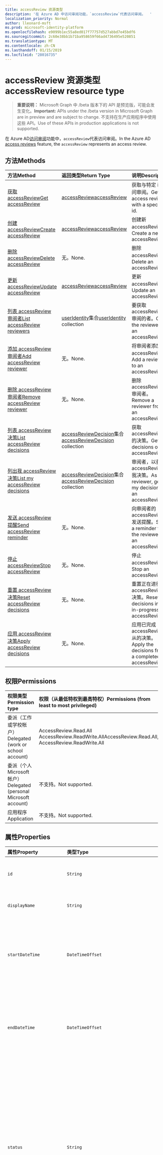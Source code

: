 ```yaml
---
title: accessReview 资源类型
description: '在 Azure AD 中访问审阅功能，`accessReview`代表访问审阅。  '
localization_priority: Normal
author: lleonard-msft
ms.prod: microsoft-identity-platform
ms.openlocfilehash: e9099b1ec55a8ed017f77757d527abbd7e45bdf6
ms.sourcegitcommit: 2c60e38bb1b71ba958659f66ad4736495e520851
ms.translationtype: MT
ms.contentlocale: zh-CN
ms.lasthandoff: 01/15/2019
ms.locfileid: "28016735"
---
```

# <a name="accessreview-resource-type"></a><span data-ttu-id="e4c9a-103">accessReview 资源类型</span><span class="sxs-lookup"><span data-stu-id="e4c9a-103">accessReview resource type</span></span>

> <span data-ttu-id="e4c9a-104">**重要说明：** Microsoft Graph 中 /beta 版本下的 API 是预览版，可能会发生变化。</span><span class="sxs-lookup"><span data-stu-id="e4c9a-104">**Important:** APIs under the /beta version in Microsoft Graph are in preview and are subject to change.</span></span> <span data-ttu-id="e4c9a-105">不支持在生产应用程序中使用这些 API。</span><span class="sxs-lookup"><span data-stu-id="e4c9a-105">Use of these APIs in production applications is not supported.</span></span>

<span data-ttu-id="e4c9a-106">在 Azure AD[访问审阅](accessreviews-root.md)功能中，`accessReview`代表访问审阅。</span><span class="sxs-lookup"><span data-stu-id="e4c9a-106">In the Azure AD [access reviews](accessreviews-root.md) feature, the `accessReview` represents an access review.</span></span>  


## <a name="methods"></a><span data-ttu-id="e4c9a-107">方法</span><span class="sxs-lookup"><span data-stu-id="e4c9a-107">Methods</span></span>

| <span data-ttu-id="e4c9a-108">方法</span><span class="sxs-lookup"><span data-stu-id="e4c9a-108">Method</span></span>           | <span data-ttu-id="e4c9a-109">返回类型</span><span class="sxs-lookup"><span data-stu-id="e4c9a-109">Return Type</span></span>    |<span data-ttu-id="e4c9a-110">说明</span><span class="sxs-lookup"><span data-stu-id="e4c9a-110">Description</span></span>|
|:---------------|:--------|:----------|
|[<span data-ttu-id="e4c9a-111">获取 accessReview</span><span class="sxs-lookup"><span data-stu-id="e4c9a-111">Get accessReview</span></span>](../api/accessreview-get.md) |   [<span data-ttu-id="e4c9a-112">accessReview</span><span class="sxs-lookup"><span data-stu-id="e4c9a-112">accessReview</span></span>](accessreview.md) |   <span data-ttu-id="e4c9a-113">获取与特定 id 访问审阅。</span><span class="sxs-lookup"><span data-stu-id="e4c9a-113">Get an access review with a specific id.</span></span> |
|[<span data-ttu-id="e4c9a-114">创建 accessReview</span><span class="sxs-lookup"><span data-stu-id="e4c9a-114">Create accessReview</span></span>](../api/accessreview-create.md) | [<span data-ttu-id="e4c9a-115">accessReview</span><span class="sxs-lookup"><span data-stu-id="e4c9a-115">accessReview</span></span>](accessreview.md) |   <span data-ttu-id="e4c9a-116">创建新 accessReview。</span><span class="sxs-lookup"><span data-stu-id="e4c9a-116">Create a new accessReview.</span></span> |
|[<span data-ttu-id="e4c9a-117">删除 accessReview</span><span class="sxs-lookup"><span data-stu-id="e4c9a-117">Delete accessReview</span></span>](../api/accessreview-delete.md) | <span data-ttu-id="e4c9a-118">无。</span><span class="sxs-lookup"><span data-stu-id="e4c9a-118">None.</span></span>   | <span data-ttu-id="e4c9a-119">删除 accessReview。</span><span class="sxs-lookup"><span data-stu-id="e4c9a-119">Delete an accessReview.</span></span> |
|[<span data-ttu-id="e4c9a-120">更新 accessReview</span><span class="sxs-lookup"><span data-stu-id="e4c9a-120">Update accessReview</span></span>](../api/accessreview-update.md) | [<span data-ttu-id="e4c9a-121">accessReview</span><span class="sxs-lookup"><span data-stu-id="e4c9a-121">accessReview</span></span>](accessreview.md) | <span data-ttu-id="e4c9a-122">更新 accessReview。</span><span class="sxs-lookup"><span data-stu-id="e4c9a-122">Update an accessReview.</span></span> |
|[<span data-ttu-id="e4c9a-123">列表 accessReview 审阅者</span><span class="sxs-lookup"><span data-stu-id="e4c9a-123">List accessReview reviewers</span></span>](../api/accessreview-listreviewers.md) |      <span data-ttu-id="e4c9a-124">[userIdentity](useridentity.md)集合</span><span class="sxs-lookup"><span data-stu-id="e4c9a-124">[userIdentity](useridentity.md) collection</span></span>| <span data-ttu-id="e4c9a-125">要获取 accessReview 审阅的者。</span><span class="sxs-lookup"><span data-stu-id="e4c9a-125">Get the reviewers of an accessReview.</span></span> |
|[<span data-ttu-id="e4c9a-126">添加 accessReview 审阅者</span><span class="sxs-lookup"><span data-stu-id="e4c9a-126">Add accessReview reviewer</span></span>](../api/accessreview-addreviewer.md) |      <span data-ttu-id="e4c9a-127">无。</span><span class="sxs-lookup"><span data-stu-id="e4c9a-127">None.</span></span>   |   <span data-ttu-id="e4c9a-128">将审阅者添加到 accessReview。</span><span class="sxs-lookup"><span data-stu-id="e4c9a-128">Add a reviewer to an accessReview.</span></span> |
|[<span data-ttu-id="e4c9a-129">删除 accessReview 审阅者</span><span class="sxs-lookup"><span data-stu-id="e4c9a-129">Remove accessReview reviewer</span></span>](../api/accessreview-removereviewer.md) | <span data-ttu-id="e4c9a-130">无。</span><span class="sxs-lookup"><span data-stu-id="e4c9a-130">None.</span></span>  |   <span data-ttu-id="e4c9a-131">删除 accessReview 审阅者。</span><span class="sxs-lookup"><span data-stu-id="e4c9a-131">Remove a reviewer from an accessReview.</span></span> |
|[<span data-ttu-id="e4c9a-132">列表 accessReview 决策</span><span class="sxs-lookup"><span data-stu-id="e4c9a-132">List accessReview decisions</span></span>](../api/accessreview-listdecisions.md) |      <span data-ttu-id="e4c9a-133">[accessReviewDecision](accessreviewdecision.md)集合</span><span class="sxs-lookup"><span data-stu-id="e4c9a-133">[accessReviewDecision](accessreviewdecision.md) collection</span></span>| <span data-ttu-id="e4c9a-134">获取 accessReview 的决策。</span><span class="sxs-lookup"><span data-stu-id="e4c9a-134">Get the decisions of an accessReview.</span></span>|
|[<span data-ttu-id="e4c9a-135">列出我 accessReview 决策</span><span class="sxs-lookup"><span data-stu-id="e4c9a-135">List my accessReview decisions</span></span>](../api/accessreview-listmydecisions.md) |     <span data-ttu-id="e4c9a-136">[accessReviewDecision](accessreviewdecision.md)集合</span><span class="sxs-lookup"><span data-stu-id="e4c9a-136">[accessReviewDecision](accessreviewdecision.md) collection</span></span>| <span data-ttu-id="e4c9a-137">审阅者，以获取 accessReview 我决策。</span><span class="sxs-lookup"><span data-stu-id="e4c9a-137">As a reviewer, get my decisions of an accessReview.</span></span>|
|[<span data-ttu-id="e4c9a-138">发送 accessReview 提醒</span><span class="sxs-lookup"><span data-stu-id="e4c9a-138">Send accessReview reminder</span></span>](../api/accessreview-sendreminder.md) |        <span data-ttu-id="e4c9a-139">无。</span><span class="sxs-lookup"><span data-stu-id="e4c9a-139">None.</span></span>   |   <span data-ttu-id="e4c9a-140">向审阅者的 accessReview 发送提醒。</span><span class="sxs-lookup"><span data-stu-id="e4c9a-140">Send a reminder to the reviewers of an accessReview.</span></span> |
|[<span data-ttu-id="e4c9a-141">停止 accessReview</span><span class="sxs-lookup"><span data-stu-id="e4c9a-141">Stop accessReview</span></span>](../api/accessreview-stop.md) |     <span data-ttu-id="e4c9a-142">无。</span><span class="sxs-lookup"><span data-stu-id="e4c9a-142">None.</span></span>   |   <span data-ttu-id="e4c9a-143">停止 accessReview。</span><span class="sxs-lookup"><span data-stu-id="e4c9a-143">Stop an accessReview.</span></span> |
|[<span data-ttu-id="e4c9a-144">重置 accessReview 决策</span><span class="sxs-lookup"><span data-stu-id="e4c9a-144">Reset accessReview decisions</span></span>](../api/accessreview-reset.md) |     <span data-ttu-id="e4c9a-145">无。</span><span class="sxs-lookup"><span data-stu-id="e4c9a-145">None.</span></span>   |   <span data-ttu-id="e4c9a-146">重置正在进行 accessReview 决策。</span><span class="sxs-lookup"><span data-stu-id="e4c9a-146">Reset the decisions in an in-progress accessReview.</span></span>|
|[<span data-ttu-id="e4c9a-147">应用 accessReview 决策</span><span class="sxs-lookup"><span data-stu-id="e4c9a-147">Apply accessReview decisions</span></span>](../api/accessreview-apply.md) |     <span data-ttu-id="e4c9a-148">无。</span><span class="sxs-lookup"><span data-stu-id="e4c9a-148">None.</span></span>   |   <span data-ttu-id="e4c9a-149">应用已完成 accessReview 从的决策。</span><span class="sxs-lookup"><span data-stu-id="e4c9a-149">Apply the decisions from a completed accessReview.</span></span>|

## <a name="permissions"></a><span data-ttu-id="e4c9a-150">权限</span><span class="sxs-lookup"><span data-stu-id="e4c9a-150">Permissions</span></span>

|<span data-ttu-id="e4c9a-151">权限类型</span><span class="sxs-lookup"><span data-stu-id="e4c9a-151">Permission type</span></span>                        | <span data-ttu-id="e4c9a-152">权限（从最低特权到最高特权）</span><span class="sxs-lookup"><span data-stu-id="e4c9a-152">Permissions (from least to most privileged)</span></span>              |
|:--------------------------------------|:---------------------------------------------------------|
|<span data-ttu-id="e4c9a-153">委派（工作或学校帐户）</span><span class="sxs-lookup"><span data-stu-id="e4c9a-153">Delegated (work or school account)</span></span>     | <span data-ttu-id="e4c9a-154">AccessReview.Read.All AccessReview.ReadWrite.All</span><span class="sxs-lookup"><span data-stu-id="e4c9a-154">AccessReview.Read.All, AccessReview.ReadWrite.All</span></span> |
|<span data-ttu-id="e4c9a-155">委派（个人 Microsoft 帐户）</span><span class="sxs-lookup"><span data-stu-id="e4c9a-155">Delegated (personal Microsoft account)</span></span> | <span data-ttu-id="e4c9a-156">不支持。</span><span class="sxs-lookup"><span data-stu-id="e4c9a-156">Not supported.</span></span> |
|<span data-ttu-id="e4c9a-157">应用程序</span><span class="sxs-lookup"><span data-stu-id="e4c9a-157">Application</span></span>                            | <span data-ttu-id="e4c9a-158">不支持。</span><span class="sxs-lookup"><span data-stu-id="e4c9a-158">Not supported.</span></span> |


## <a name="properties"></a><span data-ttu-id="e4c9a-159">属性</span><span class="sxs-lookup"><span data-stu-id="e4c9a-159">Properties</span></span>
| <span data-ttu-id="e4c9a-160">属性</span><span class="sxs-lookup"><span data-stu-id="e4c9a-160">Property</span></span>     | <span data-ttu-id="e4c9a-161">类型</span><span class="sxs-lookup"><span data-stu-id="e4c9a-161">Type</span></span>   |<span data-ttu-id="e4c9a-162">说明</span><span class="sxs-lookup"><span data-stu-id="e4c9a-162">Description</span></span>|
|:---------------|:--------|:----------|
| `id`                      |`String`                                                        | <span data-ttu-id="e4c9a-163">功能分配的唯一标识符访问审阅。</span><span class="sxs-lookup"><span data-stu-id="e4c9a-163">The feature-assigned unique identifier of an access review.</span></span> |
| `displayName`             |`String`                                                        | <span data-ttu-id="e4c9a-164">访问审阅名称。</span><span class="sxs-lookup"><span data-stu-id="e4c9a-164">The access review name.</span></span> <span data-ttu-id="e4c9a-165">所需在创建。</span><span class="sxs-lookup"><span data-stu-id="e4c9a-165">Required on create.</span></span> |
| `startDateTime`           |`DateTimeOffset`                                                | <span data-ttu-id="e4c9a-166">审阅安排在启动时 DateTime。</span><span class="sxs-lookup"><span data-stu-id="e4c9a-166">The DateTime when the review is scheduled to be start.</span></span>  <span data-ttu-id="e4c9a-167">这可能是在将来的日期。</span><span class="sxs-lookup"><span data-stu-id="e4c9a-167">This could be a date in the future.</span></span>  <span data-ttu-id="e4c9a-168">所需在创建。</span><span class="sxs-lookup"><span data-stu-id="e4c9a-168">Required on create.</span></span> |
| `endDateTime`             |`DateTimeOffset`                                                | <span data-ttu-id="e4c9a-169">审阅安排结束时 DateTime。</span><span class="sxs-lookup"><span data-stu-id="e4c9a-169">The DateTime when the review is scheduled to end.</span></span> <span data-ttu-id="e4c9a-170">这必须是至少一个日期晚于开始日期。</span><span class="sxs-lookup"><span data-stu-id="e4c9a-170">This must be at least one day later than the start date.</span></span>  <span data-ttu-id="e4c9a-171">所需在创建。</span><span class="sxs-lookup"><span data-stu-id="e4c9a-171">Required on create.</span></span> |
| `status`                  |`String`                                                        | <span data-ttu-id="e4c9a-172">此只读字段指定 accessReview 的状态。</span><span class="sxs-lookup"><span data-stu-id="e4c9a-172">This read-only field specifies the status of an accessReview.</span></span> <span data-ttu-id="e4c9a-173">典型的状态包括`Initializing`， `NotStarted`， `Starting`，`InProgress`， `Completing`， `Completed`， `AutoReviewing`，和`AutoReviewed`。</span><span class="sxs-lookup"><span data-stu-id="e4c9a-173">The typical states include `Initializing`, `NotStarted`, `Starting`,`InProgress`, `Completing`, `Completed`, `AutoReviewing`, and `AutoReviewed`.</span></span> |
| `description`             |`String`                                                        | <span data-ttu-id="e4c9a-174">访问审阅创建者提供，向审阅者显示说明。</span><span class="sxs-lookup"><span data-stu-id="e4c9a-174">The description provided by the access review creator, to show to the reviewers.</span></span> |
| `businessFlowTemplateId`  |`String`                                                        | <span data-ttu-id="e4c9a-175">业务流程模板标识符。</span><span class="sxs-lookup"><span data-stu-id="e4c9a-175">The business flow template identifier.</span></span> <span data-ttu-id="e4c9a-176">所需在创建。</span><span class="sxs-lookup"><span data-stu-id="e4c9a-176">Required on create.</span></span> |
| `reviewerType`            |`String`                                                        | <span data-ttu-id="e4c9a-177">对目标对象，之一的审阅者的关系类型`self`，`delegated`或`entityOwners`。</span><span class="sxs-lookup"><span data-stu-id="e4c9a-177">The relationship type of reviewer to the target object, one of `self`, `delegated` or `entityOwners`.</span></span> <span data-ttu-id="e4c9a-178">所需在创建。</span><span class="sxs-lookup"><span data-stu-id="e4c9a-178">Required on create.</span></span> | 
| `createdBy`               |[<span data-ttu-id="e4c9a-179">userIdentity</span><span class="sxs-lookup"><span data-stu-id="e4c9a-179">userIdentity</span></span>](useridentity.md)                                 | <span data-ttu-id="e4c9a-180">创建此审查的用户。</span><span class="sxs-lookup"><span data-stu-id="e4c9a-180">The user who created this review.</span></span> |
| `reviewedEntity`          |`microsoft.graph.identity`                                      | <span data-ttu-id="e4c9a-181">为其 access 会检查该对象查看的访问权限分配。</span><span class="sxs-lookup"><span data-stu-id="e4c9a-181">The object for which the access reviews is reviewing the access rights assignments.</span></span> <span data-ttu-id="e4c9a-182">这可以在组中，用户组的成员身份的审阅或应用程序的用户迁移到应用程序的工作分配回顾。</span><span class="sxs-lookup"><span data-stu-id="e4c9a-182">This can be the group for the review of memberships of users in a group, or the app for a review of assignments of users to an application.</span></span> <span data-ttu-id="e4c9a-183">所需在创建。</span><span class="sxs-lookup"><span data-stu-id="e4c9a-183">Required on create.</span></span> | 
| `settings`                |`microsoft.graph.accessReviewSettings`             | <span data-ttu-id="e4c9a-184">AccessReview 的设置，，请参阅下面的类型定义。</span><span class="sxs-lookup"><span data-stu-id="e4c9a-184">The settings of an accessReview, see type definition below.</span></span> |



## <a name="relationships"></a><span data-ttu-id="e4c9a-185">Relationships</span><span class="sxs-lookup"><span data-stu-id="e4c9a-185">Relationships</span></span>




| <span data-ttu-id="e4c9a-186">关系</span><span class="sxs-lookup"><span data-stu-id="e4c9a-186">Relationship</span></span> | <span data-ttu-id="e4c9a-187">类型</span><span class="sxs-lookup"><span data-stu-id="e4c9a-187">Type</span></span>   |<span data-ttu-id="e4c9a-188">说明</span><span class="sxs-lookup"><span data-stu-id="e4c9a-188">Description</span></span>|
|:---------------|:--------|:----------|
| `reviewers`               |<span data-ttu-id="e4c9a-189">[userIdentity](useridentity.md)集合</span><span class="sxs-lookup"><span data-stu-id="e4c9a-189">[userIdentity](useridentity.md) collection</span></span>                     | <span data-ttu-id="e4c9a-190">访问审阅，如果访问审阅 reviewerType 的类型的审阅者的集合`delegate`。</span><span class="sxs-lookup"><span data-stu-id="e4c9a-190">The collection of reviewers for an access review, if access review reviewerType is of type `delegate`.</span></span> |
| `decisions`               |<span data-ttu-id="e4c9a-191">[accessReviewDecision](accessreviewdecision.md)集合</span><span class="sxs-lookup"><span data-stu-id="e4c9a-191">[accessReviewDecision](accessreviewdecision.md) collection</span></span> | <span data-ttu-id="e4c9a-192">此访问审查的决策的集合。</span><span class="sxs-lookup"><span data-stu-id="e4c9a-192">The collection of decisions for this access review.</span></span> |
| `myDecisions`             |<span data-ttu-id="e4c9a-193">[accessReviewDecision](accessreviewdecision.md)集合</span><span class="sxs-lookup"><span data-stu-id="e4c9a-193">[accessReviewDecision](accessreviewdecision.md) collection</span></span> | <span data-ttu-id="e4c9a-194">呼叫者，呼叫者是否审阅者的决策的集合。</span><span class="sxs-lookup"><span data-stu-id="e4c9a-194">The collection of decisions for the caller, if the caller is a reviewer.</span></span> |
| `instances`               |<span data-ttu-id="e4c9a-195">[accessReview](accessreview.md)集合</span><span class="sxs-lookup"><span data-stu-id="e4c9a-195">[accessReview](accessreview.md) collection</span></span>         | <span data-ttu-id="e4c9a-196">访问评论一实例过去、 存在和未来，如果此对象是定期访问回顾。</span><span class="sxs-lookup"><span data-stu-id="e4c9a-196">The collection of access reviews instances past, present and future, if this object is a recurring access review.</span></span> |

<span data-ttu-id="e4c9a-197">是否在对象上存在这些关系，取决于对象是否是一次性访问回顾、 的一系列定期访问审阅或定期访问回顾的实例。</span><span class="sxs-lookup"><span data-stu-id="e4c9a-197">Whether these relationships are present on an object, depends upon whether the object is a one-time access review, the series of a recurring access review, or an instance of a recurring access review.</span></span>

| <span data-ttu-id="e4c9a-198">应用场景</span><span class="sxs-lookup"><span data-stu-id="e4c9a-198">Scenario</span></span> | <span data-ttu-id="e4c9a-199">有审阅者？</span><span class="sxs-lookup"><span data-stu-id="e4c9a-199">Has reviewers?</span></span> | <span data-ttu-id="e4c9a-200">具有决策和 myDecisions？</span><span class="sxs-lookup"><span data-stu-id="e4c9a-200">Has decisions and myDecisions?</span></span> | <span data-ttu-id="e4c9a-201">具有实例？</span><span class="sxs-lookup"><span data-stu-id="e4c9a-201">Has instances?</span></span> |
|:---------|:---------------|:---------------|:---------------|
|<span data-ttu-id="e4c9a-202">一次性访问审阅</span><span class="sxs-lookup"><span data-stu-id="e4c9a-202">One-time access review</span></span>|<span data-ttu-id="e4c9a-203">是</span><span class="sxs-lookup"><span data-stu-id="e4c9a-203">Yes</span></span> | <span data-ttu-id="e4c9a-204">是，一次启动</span><span class="sxs-lookup"><span data-stu-id="e4c9a-204">Yes, once started</span></span> | <span data-ttu-id="e4c9a-205">否</span><span class="sxs-lookup"><span data-stu-id="e4c9a-205">No</span></span> |
| <span data-ttu-id="e4c9a-206">定期访问审阅</span><span class="sxs-lookup"><span data-stu-id="e4c9a-206">Recurring access review</span></span> | <span data-ttu-id="e4c9a-207">是</span><span class="sxs-lookup"><span data-stu-id="e4c9a-207">Yes</span></span> | <span data-ttu-id="e4c9a-208">否</span><span class="sxs-lookup"><span data-stu-id="e4c9a-208">No</span></span> | <span data-ttu-id="e4c9a-209">是</span><span class="sxs-lookup"><span data-stu-id="e4c9a-209">Yes</span></span> |
| <span data-ttu-id="e4c9a-210">定期访问回顾的实例</span><span class="sxs-lookup"><span data-stu-id="e4c9a-210">Instance of a recurring access review</span></span> | <span data-ttu-id="e4c9a-211">是</span><span class="sxs-lookup"><span data-stu-id="e4c9a-211">Yes</span></span> | <span data-ttu-id="e4c9a-212">是，一次启动</span><span class="sxs-lookup"><span data-stu-id="e4c9a-212">Yes, once started</span></span> | <span data-ttu-id="e4c9a-213">否</span><span class="sxs-lookup"><span data-stu-id="e4c9a-213">No</span></span> |

## <a name="json-representation"></a><span data-ttu-id="e4c9a-214">JSON 表示形式</span><span class="sxs-lookup"><span data-stu-id="e4c9a-214">JSON representation</span></span>

<span data-ttu-id="e4c9a-215">下面是资源的 JSON 表示形式。</span><span class="sxs-lookup"><span data-stu-id="e4c9a-215">Here is a JSON representation of the resource.</span></span>

<!-- {
  "blockType": "resource",
  "optionalProperties": [

  ],
  "@odata.type": "microsoft.graph.accessReview"
}-->

```json
{
 "id": "string (identifier)",
 "displayName": "string",
 "startDateTime": "string (timestamp)",
 "endDateTime": "string (timestamp)",
 "status": "string",
 "description": "string",
 "businessFlowTemplateId": "string (identifier)",
 "reviewerType": "string",
 "createdBy": "microsoft.graph.userIdentity",
 "reviewedEntity": "microsoft.graph.identity",
 "settings": "microsoft.graph.accessReviewSettings",
 "reviewers": "Collection(microsoft.graph.userIdentity)"
}

```

## <a name="the-accessreviewsettings-type"></a><span data-ttu-id="e4c9a-216">AccessReviewSettings 类型</span><span class="sxs-lookup"><span data-stu-id="e4c9a-216">The accessReviewSettings type</span></span>

<span data-ttu-id="e4c9a-217">`accessReviewSettings`创建访问检查，以控制时开始访问审阅功能行为时提供其他设置。</span><span class="sxs-lookup"><span data-stu-id="e4c9a-217">The `accessReviewSettings` provides additional settings when creating an access review, to control the feature behavior when starting an access review.</span></span>  <span data-ttu-id="e4c9a-218">此类型具有以下属性：</span><span class="sxs-lookup"><span data-stu-id="e4c9a-218">This type has the following properties:</span></span> 

| <span data-ttu-id="e4c9a-219">属性</span><span class="sxs-lookup"><span data-stu-id="e4c9a-219">Property</span></span>                     | <span data-ttu-id="e4c9a-220">类型</span><span class="sxs-lookup"><span data-stu-id="e4c9a-220">Type</span></span>                      | <span data-ttu-id="e4c9a-221">说明</span><span class="sxs-lookup"><span data-stu-id="e4c9a-221">Description</span></span> |
| :--------------------------- | :------------------------ | :---------- |
| `mailNotificationsEnabled`|`Boolean`                | <span data-ttu-id="e4c9a-222">用于指示是否启用将邮件发送给审阅者和审阅创建者的标志。</span><span class="sxs-lookup"><span data-stu-id="e4c9a-222">Flag to indicate whether sending mails to reviewers and the review creator is enabled.</span></span>                |
| `remindersEnabled`|`Boolean`       | <span data-ttu-id="e4c9a-223">用于指示是否启用发送给审阅者的提醒电子邮件标志。</span><span class="sxs-lookup"><span data-stu-id="e4c9a-223">Flag to indicate whether sending reminder emails to reviewers are enabled.</span></span>       |
| `justificationRequiredOnApproval`|`Boolean` | <span data-ttu-id="e4c9a-224">用于指示审阅者是否需要提供理由审阅访问时的标志。</span><span class="sxs-lookup"><span data-stu-id="e4c9a-224">Flag to indicate whether reviewers are required to provide a justification when reviewing access.</span></span>|
| `activityDurationInDays`|`Int64` | <span data-ttu-id="e4c9a-225">用户活动以向审阅者显示的天数。</span><span class="sxs-lookup"><span data-stu-id="e4c9a-225">The number of days of user activities to show to reviewers.</span></span> |
| `autoReviewEnabled`|`Boolean` | <span data-ttu-id="e4c9a-226">启用标志以指示是否审阅者未提供一个用于 auto-apply，该功能是否应设置决定。</span><span class="sxs-lookup"><span data-stu-id="e4c9a-226">Flag to indicate whether the feature should set a decision if the reviewer did not supply one, for use with auto-apply, is enabled.</span></span> |
| `autoReviewSettings`|`microsoft.graph.autoReviewSettings` | <span data-ttu-id="e4c9a-227">功能设置的审阅决策，用于 auto-apply，如下所述的方式的详细的设置。</span><span class="sxs-lookup"><span data-stu-id="e4c9a-227">Detailed settings for how the feature should set the review decision, for use with auto-apply, described below.</span></span> |
| `recurrenceSettings`|`microsoft.graph.accessReviewRecurrenceSettings` | <span data-ttu-id="e4c9a-228">详细的定期，如下所述的设置。</span><span class="sxs-lookup"><span data-stu-id="e4c9a-228">Detailed settings for recurrence, described below.</span></span> |
| `autoApplyReviewResultsEnabled`|`Boolean` | <span data-ttu-id="e4c9a-229">标志，指示是否自动应用启用功能，自动更改目标对象访问资源。</span><span class="sxs-lookup"><span data-stu-id="e4c9a-229">Flag to indicate whether auto-apply capability, to automatically change the target object access resource, is enabled.</span></span>  <span data-ttu-id="e4c9a-230">如果未启用，用户必须审阅完成后，应用访问审阅。</span><span class="sxs-lookup"><span data-stu-id="e4c9a-230">If not enabled, a user must, after the review completes, apply the access review.</span></span> |
| `accessRecommendationsEnabled`|`Boolean` | <span data-ttu-id="e4c9a-231">用于指示是否启用向审阅者显示建议的标志。</span><span class="sxs-lookup"><span data-stu-id="e4c9a-231">Flag to indicate whether showing recommendations to reviewers is enabled.</span></span> |



## <a name="the-autoreviewsettings-type"></a><span data-ttu-id="e4c9a-232">AutoReviewSettings 类型</span><span class="sxs-lookup"><span data-stu-id="e4c9a-232">The autoReviewSettings type</span></span>

<span data-ttu-id="e4c9a-233">`autoReviewSettings`嵌入访问查看设置，并访问查看完成时指定功能的行为。</span><span class="sxs-lookup"><span data-stu-id="e4c9a-233">The `autoReviewSettings` is embedded within the access review settings, and specifies the behavior for the feature when an access review completes.</span></span>  <span data-ttu-id="e4c9a-234">该类型具有一个属性， `notReviewedResult`。</span><span class="sxs-lookup"><span data-stu-id="e4c9a-234">The type has one property, `notReviewedResult`.</span></span>

| <span data-ttu-id="e4c9a-235">属性</span><span class="sxs-lookup"><span data-stu-id="e4c9a-235">Property</span></span>                     | <span data-ttu-id="e4c9a-236">类型</span><span class="sxs-lookup"><span data-stu-id="e4c9a-236">Type</span></span>     | <span data-ttu-id="e4c9a-237">说明</span><span class="sxs-lookup"><span data-stu-id="e4c9a-237">Description</span></span>                          |
| :--------------------------- | :------  | :----------                          |
| `notReviewedResult`          |`String`  | <span data-ttu-id="e4c9a-238">必须为 `Approve`、`Deny` 或 `Recommendation` 的其中一个。</span><span class="sxs-lookup"><span data-stu-id="e4c9a-238">Must be one of `Approve`, `Deny`, or `Recommendation`.</span></span> |


## <a name="the-accessreviewrecurrencesettings-type"></a><span data-ttu-id="e4c9a-239">AccessReviewRecurrenceSettings 类型</span><span class="sxs-lookup"><span data-stu-id="e4c9a-239">The accessReviewRecurrenceSettings type</span></span>

<span data-ttu-id="e4c9a-240">`accessReviewRecurrenceSettings`嵌入访问查看设置，并指定访问审阅重复的时间间隔定期。</span><span class="sxs-lookup"><span data-stu-id="e4c9a-240">The `accessReviewRecurrenceSettings` is embedded within the access review settings, and specifies that the access review recurs at regular intervals.</span></span>  <span data-ttu-id="e4c9a-241">此类型具有以下属性：</span><span class="sxs-lookup"><span data-stu-id="e4c9a-241">This type has the following properties:</span></span>

| <span data-ttu-id="e4c9a-242">属性</span><span class="sxs-lookup"><span data-stu-id="e4c9a-242">Property</span></span>                     | <span data-ttu-id="e4c9a-243">类型</span><span class="sxs-lookup"><span data-stu-id="e4c9a-243">Type</span></span>                                                                                                          | <span data-ttu-id="e4c9a-244">说明</span><span class="sxs-lookup"><span data-stu-id="e4c9a-244">Description</span></span> |
| :--------------------------- | :------------------------------------------------------------------------------------------------------------ | :---------- |
| `recurrenceType`|`String`    | <span data-ttu-id="e4c9a-245">重复出现的间隔，其必须是下列之一的`onetime`， `weekly`， `monthly`， `quarterly`，或`annual`。</span><span class="sxs-lookup"><span data-stu-id="e4c9a-245">The recurrence interval, which must be one of `onetime`, `weekly`, `monthly`, `quarterly`, or `annual`.</span></span>                                                                   |
| `recurrenceEndType`|`String` | <span data-ttu-id="e4c9a-246">如何定期结束。</span><span class="sxs-lookup"><span data-stu-id="e4c9a-246">How the recurrence ends.</span></span> <span data-ttu-id="e4c9a-247">如果`Never`，然后没有重复系列没有明确结束。</span><span class="sxs-lookup"><span data-stu-id="e4c9a-247">If it is `Never`, then there is no explicit end of the recurrence series.</span></span> <span data-ttu-id="e4c9a-248">如果`endBy`，然后将定期结束于某个日期。</span><span class="sxs-lookup"><span data-stu-id="e4c9a-248">If it is `endBy`, then the recurrence ends at a certain date.</span></span> <span data-ttu-id="e4c9a-249">如果`occurrences`，然后系列结束后`recurrentCount`审阅的实例完成。</span><span class="sxs-lookup"><span data-stu-id="e4c9a-249">If it is `occurrences`, then the series ends after `recurrentCount` instances of the review have completed.</span></span> |
| `durationInDays`|`Int32`     | <span data-ttu-id="e4c9a-250">持续的定期的天数。</span><span class="sxs-lookup"><span data-stu-id="e4c9a-250">The duration in days for recurrence.</span></span>                                                                              |
| `recurrenceCount`|`Int32`    | <span data-ttu-id="e4c9a-251">定期事件的计数如果的值`recurrenceEndType`是`occurrences`，否则为 0 或。</span><span class="sxs-lookup"><span data-stu-id="e4c9a-251">The count of recurrences, if the value of `recurrenceEndType` is `occurrences`, or 0 otherwise.</span></span>                                                        |



<!-- {
  "type": "#page.annotation",
  "description": "accessReview resource",
  "keywords": "",
  "section": "documentation",
  "tocPath": ""
}-->
